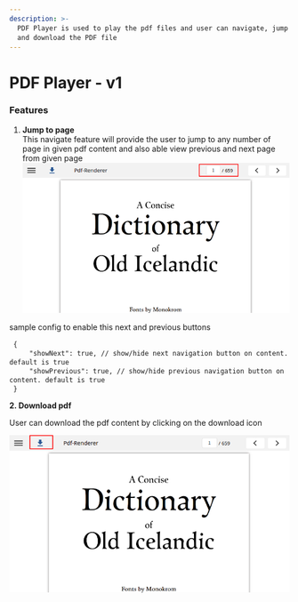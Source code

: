 ```yaml
---
description: >-
  PDF Player is used to play the pdf files and user can navigate, jump to page
  and download the PDF file
---
```


# PDF Player - v1

### Features

1. **Jump to page** \
   This navigate feature will provide the user to jump to any number of page in given pdf content and also able view previous and next page from given page\
   ![](../../../.gitbook/assets/jumptopage.png)

sample config to enable this next and previous buttons

```
 { 
     "showNext": true, // show/hide next navigation button on content. default is true
     "showPrevious": true, // show/hide previous navigation button on content. default is true
 }

```

**2. Download pdf**

User can download the pdf content by clicking on the download icon

![](../../../.gitbook/assets/download.png)
